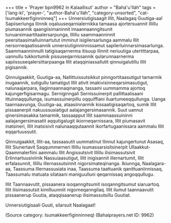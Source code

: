 +++
title = 'Prayer bpn9962 in Kalaallisut'
author = "Bahá'u'lláh"
tags = ['lang-kl', 'prayer-', "author-Bahá'u'lláh", "category-unsorted", "cat-Isumakkeerfiginninneq"]
+++
Unnersiutigisaagit Illit, Naalagaq Guutiga-aa! Sapiiserlunga Ilinnik oqaluuseqarnialernikka tamaasa ajortersuannit Illillu piumasannik qaangiisimaninnit imaannaanngitsunit tunuarsimaartitaalersarpunga, Illillu saammaanninnit peersitaasimalluinnartutut imminut isigilersarlunga aammalu Illit nersorneqaatissannik unnersiutiginninnissamut sapilerluinnarsimasarlunga. Saammaanninnulli tatigisaqarnerma itisuup Ilinnit neriuutiga utertittarpaa, uannullu tukkortumik pissuseqarnissannik qularunnaarnerma sapiissuseqalersittarpaanga Illit ataqqiniassallutit qinnuigalutillu Illit pigisannik. 

Qinnuigaakkit, Guutiga-aa, Nallittuissutsikkut pinngortitaasutigut tamarmik inugaannik, sutigullu tamatigut Illit ativit imakivisinneqarsimasutigut, nalunaajarpara, ilaginnaannaqinanga, tassami uummamma ajortoq kajungerfigisarmagu. Serniginngali Sernissuinerpit pallittaalisaani ittuinnaqqullunga, isumassuinerpillu oqquiffiani iluartumeeqqullunga. Uanga taannaavunga, Guutiga-aa, ataasiinnarmik kissaatigisaqartoq, sumik Illit pissaanerpit nakuussusiatigut aalajangersimasannik. Suut uannut qinersimasakka tamarmik, tassaapput Illit saammaassuininni aalajangersimasatit aqqutigalugit ikiorneqarnissara, Illit piumasavit inatsineri, Illit inatsisivit nalunaaqqutaannit ikorfartugaanissara aammalu Illit eqqartuussutit. 

Qinnuigaakkit, Illit-aa, tassaasutit uummatinut Ilinnut kajungertunut Asasaq, Illit Siunertavit Saqqummerneri Illillu isumassarsisitsinerpit Ullaakkut-Qaammalerfiini aammalu Illit Angissutsivit Illillu ilisimassutsivit Erlinnartuusiviinik Nassuiaasutigut, Illit inigisannit illernartumit, Illit erfalasunnit, Illillu illernassutsinnit nigorsimateqinanga. Ikiunnga, Naalagara-aa, Taassuma Illernassusiata inaa, Taassuma taattuanik qanittuaniinnissaq, Taassumalu matuata silataani maniguulluni qeqarnissaq angoqqullugu. 

Illit Taannaavutit, pissaanera isoqanngitsumit isoqanngitsumut siaruartoq. Illit ilisimassutsit kimilluunniit nigorneqanngilaq. Illit ilumut taannaavutit pissaanerup Guutia, ataqqisaanerup ilisimassutsillu Guutiat.

Unnersiutigisaali Guuti, silarsuit Naalagaat!

(Source category: Isumakkeerfiginninneq)
(Bahaiprayers.net ID: 9962)
